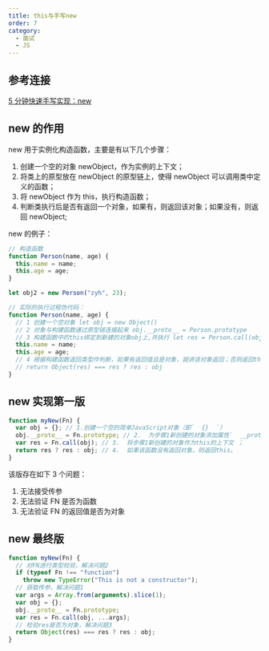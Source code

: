 ```yaml
---
title: this与手写new
order: 7
category:
  - 面试
  - JS
---
```


## 参考连接

[5 分钟快速手写实现：new](https://juejin.cn/post/7080187400298692644#heading-2)

## new 的作用

new 用于实例化构造函数，主要是有以下几个步骤：

1. 创建一个空的对象 newObject，作为实例的上下文；
2. 将类上的原型放在 newObject 的原型链上，使得 newObject 可以调用类中定义的函数；
3. 将 newObject 作为 this，执行构造函数；
4. 判断类执行后是否有返回一个对象，如果有，则返回该对象；如果没有，则返回 newObject;

new 的例子：

```js
// 构造函数
function Person(name, age) {
  this.name = name;
  this.age = age;
}

let obj2 = new Person("zyh", 23);

// 实际的执行过程伪代码：
function Person(name, age) {
  // 1 创建一个空对象 let obj = new Object()
  // 2 对象与构建函数通过原型链连接起来 obj.__proto__ = Person.prototype
  // 3 构建函数中的this绑定到新建的对象obj上,并执行 let res = Person.call(obj,name,age)
  this.name = name;
  this.age = age;
  // 4 根据构建函数返回类型作判断，如果有返回值且是对象，就讲该对象返回；否则返回this
  // return Object(res) === res ? res : obj
}
```

## new 实现第一版

```js
function myNew(Fn) {
  var obj = {}; // 1.创建一个空的简单JavaScript对象（即`  {}  `）
  obj.__proto__ = Fn.prototype; // 2.  为步骤1新创建的对象添加属性`  __proto__  `，将该属性链接至构造函数的原型对象 ；
  var res = Fn.call(obj); // 3.  将步骤1新创建的对象作为this的上下文 ；
  return res ? res : obj; // 4.  如果该函数没有返回对象，则返回this。
}
```

该版存在如下 3 个问题：

1. 无法接受传参
2. 无法验证 FN 是否为函数
3. 无法验证 FN 的返回值是否为对象

## new 最终版

```js
function myNew(Fn) {
  // 对FN进行类型校验，解决问题2
  if (typeof Fn !== "function")
    throw new TypeError("This is not a constructor");
  // 获取传参，解决问题1
  var args = Array.from(arguments).slice(1);
  var obj = {};
  obj.__proto__ = Fn.prototype;
  var res = Fn.call(obj, ...args);
  // 检验res是否为对象，解决问题3
  return Object(res) === res ? res : obj;
}
```
